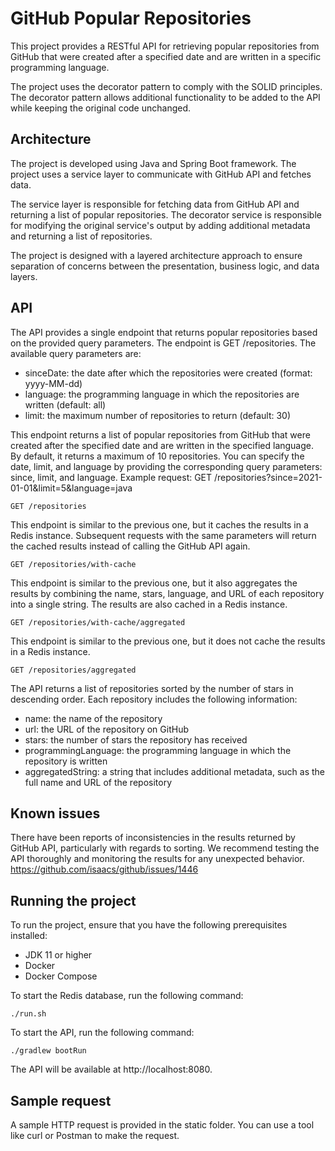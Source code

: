 # GitHub Popular Repositories
This project provides a RESTful API for retrieving popular repositories from GitHub that were created after a specified date and are written in a specific programming language.

The project uses the decorator pattern to comply with the SOLID principles. The decorator pattern allows additional functionality to be added to the API while keeping the original code unchanged.

## Architecture
The project is developed using Java and Spring Boot framework. The project uses a service layer to communicate with GitHub API and fetches data.

The service layer is responsible for fetching data from GitHub API and returning a list of popular repositories. The decorator service is responsible for modifying the original service's output by adding additional metadata and returning a list of repositories.

The project is designed with a layered architecture approach to ensure separation of concerns between the presentation, business logic, and data layers.

## API
The API provides a single endpoint that returns popular repositories based on the provided query parameters. The endpoint is GET /repositories. The available query parameters are:

* sinceDate: the date after which the repositories were created (format: yyyy-MM-dd)
* language: the programming language in which the repositories are written (default: all)
* limit: the maximum number of repositories to return (default: 30)

This endpoint returns a list of popular repositories from GitHub that were created after the specified date and are written in the specified language. By default, it returns a maximum of 10 repositories. You can specify the date, limit, and language by providing the corresponding query parameters: since, limit, and language. Example request: GET /repositories?since=2021-01-01&limit=5&language=java
```
GET /repositories
```
This endpoint is similar to the previous one, but it caches the results in a Redis instance. Subsequent requests with the same parameters will return the cached results instead of calling the GitHub API again.
```
GET /repositories/with-cache
```
This endpoint is similar to the previous one, but it also aggregates the results by combining the name, stars, language, and URL of each repository into a single string. The results are also cached in a Redis instance.
```
GET /repositories/with-cache/aggregated
```
This endpoint is similar to the previous one, but it does not cache the results in a Redis instance.
```
GET /repositories/aggregated
```





The API returns a list of repositories sorted by the number of stars in descending order. Each repository includes the following information:

* name: the name of the repository
* url: the URL of the repository on GitHub
* stars: the number of stars the repository has received
* programmingLanguage: the programming language in which the repository is written
* aggregatedString: a string that includes additional metadata, such as the full name and URL of the repository
## Known issues
There have been reports of inconsistencies in the results returned by GitHub API, particularly with regards to sorting. We recommend testing the API thoroughly and monitoring the results for any unexpected behavior.
https://github.com/isaacs/github/issues/1446
## Running the project
To run the project, ensure that you have the following prerequisites installed:

* JDK 11 or higher
* Docker
* Docker Compose

To start the Redis database, run the following command:
```
./run.sh
```
To start the API, run the following command:

```
./gradlew bootRun
```
The API will be available at http://localhost:8080.

## Sample request
A sample HTTP request is provided in the static folder. You can use a tool like curl or Postman to make the request.